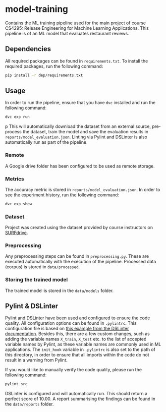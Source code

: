 # model-training
Contains the ML training pipeline used for the main project of course CS4295: Release Engineering for Machine Learning Applications. This pipeline is of an ML model that evaluates restaurant reviews.

## Dependencies
All required packages can be found in `requirements.txt`. To install the required packages, run the following command:

```bash
pip install -r dep/requirements.txt
```

## Usage
In order to run the pipeline, ensure that you have `dvc` installed and run the following command:

```bash
dvc exp run
```
p
This will automatically download the dataset from an external source, pre-process the dataset, train the model and save the evaluation results in `reports/model_evaluation.json`. Linting via Pylint and DSLinter is also automatically run as part of the pipeline.
### Remote
A Google drive folder has been configured to be used as remote storage.

### Metrics
The accuracy metric is stored in `reports/model_evaluation.json`. In order to see the experiment history, run the following command:

```bash
dvc exp show
```
### Dataset
Project was created using the dataset provided by course instructors on [SURFdrive](https://surfdrive.surf.nl/files/index.php/s/207BTysNQFuVZPE?path=%2Fmaterial).

### Preprocessing
Any preprocessing steps can be found in `preprocessing.py`. These are executed automatically with the execution of the pipeline. Processed data (corpus) is stored in `data/processed`.

### Storing the trained model
The trained model is stored in the `data/models` folder.


## Pylint & DSLinter
Pylint and DSLinter have been used and configured to ensure the code quality. All configuration options can be found in `.pylintrc`. This configuration file is based on [this example from the DSLinter documentation](https://github.com/SERG-Delft/dslinter/blob/main/docs/pylint-configuration-examples/pylintrc-for-ml-projects/.pylintrc). Besides this, there are a few custom changes, such as adding the variable names `X_train`, `X_test` etc. to the list of accepted variable names by Pylint, as these variable names are commonly used in ML applications. The `init_hook` variable in `.pylintrc` is also set to the path of this directory, in order to ensure that all imports within the code do not result in a warning from Pylint.

If you would like to manually verify the code quality, please run the following command:

```bash
pylint src
```

DSLinter is configured and will automatically run. This should return a perfect score of 10.00. A report summarising the findings can be found in the `data/reports` folder. 
